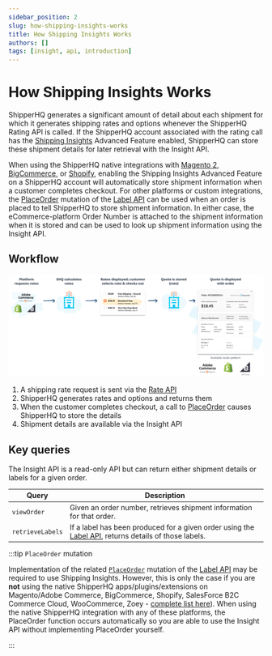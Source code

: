 ```yaml
---
sidebar_position: 2
slug: how-shipping-insights-works
title: How Shipping Insights Works
authors: []
tags: [insight, api, introduction]
---
```


# How Shipping Insights Works

ShipperHQ generates a significant amount of detail about each shipment for which it generates shipping rates and options whenever the ShipperHQ Rating API is called. If the ShipperHQ account associated with the rating call has the [Shipping Insights](https://docs.shipperhq.com/shipping-insights-configuration/#Requirements) Advanced Feature enabled, ShipperHQ can store these shipment details for later retrieval with the Insight API.

When using the ShipperHQ native integrations with [Magento 2](https://docs.shipperhq.com/installing-magento-2-shipperhq-extension/), [BigCommerce](https://docs.shipperhq.com/setup-shipperhq-bigcommerce-store/), or [Shopify](https://docs.shipperhq.com/connect-shopify-shipperhq/), enabling the Shipping Insights Advanced Feature on a ShipperHQ account will automatically store shipment information when a customer completes checkout. For other platforms or custom integrations, the [PlaceOrder](place-order) mutation of the [Label API](../label/overview/) can be used when an order is placed to tell ShipperHQ to store shipment information. In either case, the eCommerce-platform Order Number is attached to the shipment information when it is stored and can be used to look up shipment information using the Insight API.

## Workflow
![Insights workflow](insight-workflow.png)
1. A shipping rate request is sent via the [Rate API](../rate/overview/)
2. ShipperHQ generates rates and options and returns them
3. When the customer completes checkout, a call to [PlaceOrder](place-order) causes ShipperHQ to store the details
4. Shipment details are available via the Insight API

## Key queries
The Insight API is a read-only API but can return either shipment details or labels for a given order.

| Query                      | Description         |
| ---------------------------|---------------------|
| `viewOrder`    |	Given an order number, retrieves shipment information for that order. |
| `retrieveLabels`	| If a label has been produced for a given order using the [Label API](../label/overview), returns details of those labels. |

:::tip `PlaceOrder` mutation

Implementation of the related [`PlaceOrder`](place-order) mutation of the [Label API](../label/overview/) may be required to use Shipping Insights. However, this is only the case if you are **not** using the native ShipperHQ apps/plugins/extensions on Magento/Adobe Commerce, BigCommerce, Shopify, SalesForce B2C Commerce Cloud, WooCommerce, Zoey - [complete list here](https://shipperhq.com/pricing)). When using the native ShipperHQ integration with any of these platforms, the PlaceOrder function occurs automatically so you are able to use the Insight API without implementing PlaceOrder yourself.

:::
